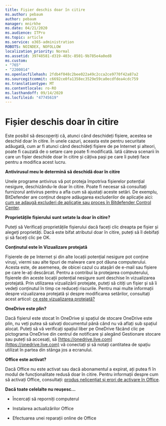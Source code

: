 ```yaml
---
title: Fișier deschis doar în citire
ms.author: pebaum
author: pebaum
manager: mnirkhe
ms.date: 04/21/2020
ms.audience: ITPro
ms.topic: article
ms.service: o365-administration
ROBOTS: NOINDEX, NOFOLLOW
localization_priority: Normal
ms.assetid: 39748581-d319-403c-8501-9b785e4a0ed8
ms.custom:
- "765"
- "2200014"
ms.openlocfilehash: 2fdb4f048c2bee022a49c2cca2ce9770f42a87a2
ms.sourcegitcommit: c6692ce0fa1358ec3529e59ca0ecdfdea4cdc759
ms.translationtype: MT
ms.contentlocale: ro-RO
ms.lasthandoff: 09/14/2020
ms.locfileid: "47745619"
---
```

# <a name="file-open-read-only"></a>Fișier deschis doar în citire

Este posibil să descoperiți că, atunci când deschideți fișiere, acestea se deschid doar în citire. În unele cazuri, aceasta este pentru securitate adăugată, cum ar fi atunci când deschideți fișiere de pe Internet și alteori, poate fi cauzată de o setare care poate fi modificată. Iată câteva scenarii în care un fișier deschide doar în citire și câțiva pași pe care îi puteți face pentru a modifica acest lucru.
  
 **Antivirusul meu le determină să deschidă doar în citire**
  
Unele programe antivirus vă pot proteja împotriva fișierelor potențial nesigure, deschizându-le doar în citire. Poate fi necesar să consultați furnizorul antivirus pentru a afla cum să ajustați aceste setări. De exemplu, BitDefender are conținut despre adăugarea excluderilor de aplicație aici: [cum se adaugă excluderi de aplicație sau proces în Bitdefender Control Center](https://aka.ms/AA6098i).
  
 **Proprietățile fișierului sunt setate la doar în citire?**
  
Puteți să Verificați proprietățile fișierului dacă faceți clic dreapta pe fișier și alegeți proprietăți. Dacă este bifat atributul doar în citire, puteți să îl debifați și să faceți clic pe OK.
  
 **Conținutul este în Vizualizare protejată**
  
Fișierele de pe Internet și din alte locații potențial nesigure pot conține viruși, viermi sau alte tipuri de malware care pot dăuna computerului. Acesta este, de asemenea, de obicei cazul cu atașări de e-mail sau fișiere pe care le-ați descărcat. Pentru a contribui la protejarea computerului, fișierele din aceste locații potențial nesigure sunt deschise în vizualizarea protejată. Prin utilizarea vizualizării protejate, puteți să citiți un fișier și să îi vedeți conținutul în timp ce reduceți riscurile. Pentru mai multe informații despre vizualizarea protejată și despre modificarea setărilor, consultați acest articol: [ce este vizualizarea protejată?](https://support.office.com/article/d6f09ac7-e6b9-4495-8e43-2bbcdbcb6653)
  
 **OneDrive este plin?**
  
Dacă fișierul este stocat în OneDrive și spațiul de stocare OneDrive este plin, nu veți putea să salvați documentul până când nu vă aflați sub spațiul alocat. Puteți să vă verificați spațiul liber pe OneDrive făcând clic pe pictograma OneDrive din centrul de notificare și alegând Gestionare stocare sau puteți să accesați, să [https://onedrive.live.com](https://onedrive.live.com) vă conectați și să notați cantitatea de spațiu utilizat în partea din stânga jos a ecranului.
  
 **Office este activat?**
  
Dacă Office nu este activat sau dacă abonamentul a expirat, ați putea fi în modul de funcționalitate redusă doar în citire. Pentru informații despre cum să activați Office, consultați: [produs nelicențiat și erori de activare în Office](https://support.office.com/article/0d23d3c0-c19c-4b2f-9845-5344fedc4380).
  
 **Dacă toate celelalte nu reușesc...**
  
- Încercați să reporniți computerul
    
- Instalarea actualizărilor Office
    
- Efectuarea unei reparații online de Office
    

